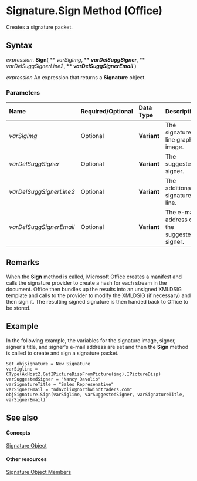
# Signature.Sign Method (Office)

Creates a signature packet.


## Syntax

 _expression_. **Sign**( ** _varSigImg_**, ** _varDelSuggSigner_**, ** _varDelSuggSignerLine2_**, ** _varDelSuggSignerEmail_** )

 _expression_ An expression that returns a **Signature** object.


### Parameters



|**Name**|**Required/Optional**|**Data Type**|**Description**|
|:-----|:-----|:-----|:-----|
| _varSigImg_|Optional|**Variant**|The signature line graphic image.|
| _varDelSuggSigner_|Optional|**Variant**|The suggested signer.|
| _varDelSuggSignerLine2_|Optional|**Variant**|The additional signature line.|
| _varDelSuggSignerEmail_|Optional|**Variant**|The e-mail address of the suggested signer.|

## Remarks

When the  **Sign** method is called, Microsoft Office creates a manifest and calls the signature provider to create a hash for each stream in the document. Office then bundles up the results into an unsigned XMLDSIG template and calls to the provider to modify the XMLDSIG (if necessary) and then sign it. The resulting signed signature is then handed back to Office to be stored.


## Example

In the following example, the variables for the signature image, signer, signer's title, and signer's e-mail address are set and then the  **Sign** method is called to create and sign a signature packet.


```
Set objSignature = New Signature 
varSigline = CType(AxHost2.GetIPictureDispFromPicture(img),IPictureDisp) 
varSuggestedSigner = "Nancy Davolio" 
varSignatureTitle = "Sales Represenative" 
varSignerEmail = "ndavolio@northwindtraders.com" 
objSignature.Sign(varSigline, varSuggestedSigner, varSignatureTitle, varSignerEmail)
```


## See also


#### Concepts


[Signature Object](574d246b-95cd-e4da-081b-4540387662a0.md)
#### Other resources


[Signature Object Members](1054db23-fe1c-f81f-e44b-d8c2c82ca7fa.md)
